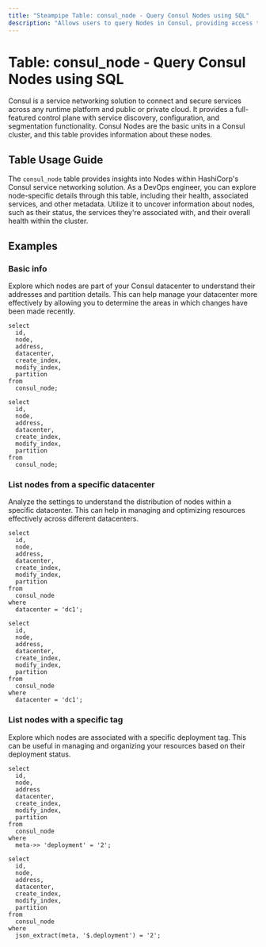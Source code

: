 ```yaml
---
title: "Steampipe Table: consul_node - Query Consul Nodes using SQL"
description: "Allows users to query Nodes in Consul, providing access to information about the nodes, their health, and their associated services."
---
```


# Table: consul_node - Query Consul Nodes using SQL

Consul is a service networking solution to connect and secure services across any runtime platform and public or private cloud. It provides a full-featured control plane with service discovery, configuration, and segmentation functionality. Consul Nodes are the basic units in a Consul cluster, and this table provides information about these nodes.

## Table Usage Guide

The `consul_node` table provides insights into Nodes within HashiCorp's Consul service networking solution. As a DevOps engineer, you can explore node-specific details through this table, including their health, associated services, and other metadata. Utilize it to uncover information about nodes, such as their status, the services they're associated with, and their overall health within the cluster.

## Examples

### Basic info
Explore which nodes are part of your Consul datacenter to understand their addresses and partition details. This can help manage your datacenter more effectively by allowing you to determine the areas in which changes have been made recently.

```sql+postgres
select
  id,
  node,
  address,
  datacenter,
  create_index,
  modify_index,
  partition
from
  consul_node;
```

```sql+sqlite
select
  id,
  node,
  address,
  datacenter,
  create_index,
  modify_index,
  partition
from
  consul_node;
```

### List nodes from a specific datacenter
Analyze the settings to understand the distribution of nodes within a specific datacenter. This can help in managing and optimizing resources effectively across different datacenters.

```sql+postgres
select
  id,
  node,
  address,
  datacenter,
  create_index,
  modify_index,
  partition
from
  consul_node
where
  datacenter = 'dc1';
```

```sql+sqlite
select
  id,
  node,
  address,
  datacenter,
  create_index,
  modify_index,
  partition
from
  consul_node
where
  datacenter = 'dc1';
```

### List nodes with a specific tag
Explore which nodes are associated with a specific deployment tag. This can be useful in managing and organizing your resources based on their deployment status.

```sql+postgres
select
  id,
  node,
  address
  datacenter,
  create_index,
  modify_index,
  partition
from
  consul_node
where
  meta->> 'deployment' = '2';
```

```sql+sqlite
select
  id,
  node,
  address,
  datacenter,
  create_index,
  modify_index,
  partition
from
  consul_node
where
  json_extract(meta, '$.deployment') = '2';
```